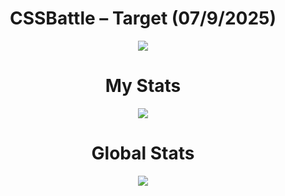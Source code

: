 <h1 align="center">CSSBattle – Target (07/9/2025)</h1>

<p align="center">
  <img src="https://github.com/user-attachments/assets/4a9a58f4-8629-4ee5-9b9f-83f05a6d5ab2">
</p>

<h1 align="center">My Stats</h1>

<p align="center">
  <img src="https://github.com/user-attachments/assets/ead2ab3e-b576-49f5-a9ad-1100d26f3834">
</p>

<h1 align="center">Global Stats</h1>

<p align="center">
  <img src="https://github.com/user-attachments/assets/f17bc84d-51ff-4141-9cb6-1ac262545a17">
</p>
